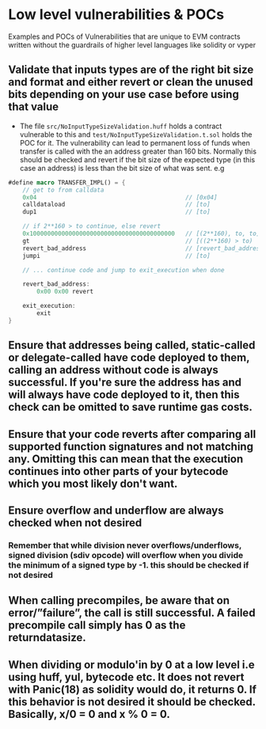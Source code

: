 # Low level vulnerabilities & POCs

Examples and POCs of Vulnerabilities that are unique to EVM contracts written without the guardrails of higher level languages like solidity or vyper

## Validate that inputs types are of the right bit size and format and either revert or clean the unused bits depending on your use case before using that value

- The file `src/NoInputTypeSizeValidation.huff` holds a contract vulnerable to this and `test/NoInputTypeSizeValidation.t.sol` holds the POC for it. The vulnerability can lead to permanent loss of funds when transfer is called with the an address greater than 160 bits. Normally this should be checked and revert if the bit size of the expected type (in this case an address) is less than the bit size of what was sent. e.g

```rs
#define macro TRANSFER_IMPL() = {
    // get to from calldata
    0x04                                          // [0x04]
    calldataload                                  // [to]
    dup1                                          // [to]

    // if 2**160 > to continue, else revert
    0x10000000000000000000000000000000000000000   // [(2**160), to, to]
    gt                                            // [((2**160) > to)  to]
    revert_bad_address                            // [revert_bad_address, ((2**160) > to)  to]
    jumpi                                         // [to]

    // ... continue code and jump to exit_execution when done

    revert_bad_address:
        0x00 0x00 revert

    exit_execution:
        exit
}
```

## Ensure that addresses being called, static-called or delegate-called have code deployed to them, calling an address without code is always successful. If you're sure the address has and will always have code deployed to it, then this check can be omitted to save runtime gas costs.

## Ensure that your code reverts after comparing all supported function signatures and not matching any. Omitting this can mean that the execution continues into other parts of your bytecode which you most likely don't want.

## Ensure overflow and underflow are always checked when not desired

### Remember that while division never overflows/underflows, signed division (sdiv opcode) will overflow when you divide the minimum of a signed type by -1. this should be checked if not desired

## When calling precompiles, be aware that on error/”failure”, the call is still successful. A failed precompile call simply has 0 as the returndatasize.

## When dividing or modulo'in by 0 at a low level i.e using huff, yul, bytecode etc. It does not revert with Panic(18) as solidity would do, it returns 0. If this behavior is not desired it should be checked. Basically, x/0 = 0 and x % 0 = 0.

